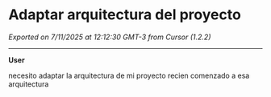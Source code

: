 # Adaptar arquitectura del proyecto
_Exported on 7/11/2025 at 12:12:30 GMT-3 from Cursor (1.2.2)_

---

**User**

necesito adaptar la arquitectura de mi proyecto recien comenzado a esa arquitectura

